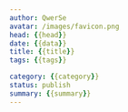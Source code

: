 ```yaml
---
author: QwerSe
avatar: /images/favicon.png
head: {{head}}
date: {{data}}
title: {{title}}
tags: {{tags}}

category: {{category}}
status: publish
summary: {{summary}}
---
```

